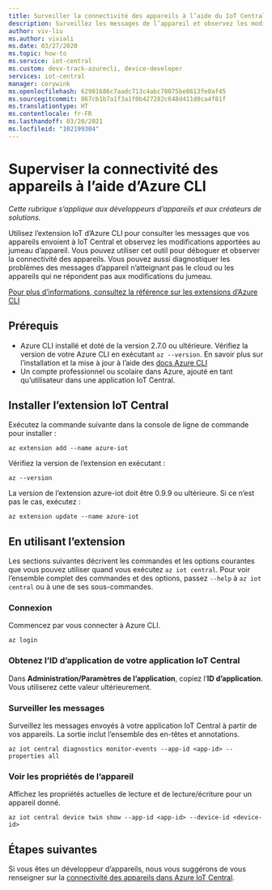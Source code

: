 ```yaml
---
title: Surveiller la connectivité des appareils à l’aide du IoT Central Explorer d’Azure
description: Surveillez les messages de l’appareil et observez les modifications de jumeau d’appareil via l’interface CLI d’IoT Central Explorer.
author: viv-liu
ms.author: viviali
ms.date: 03/27/2020
ms.topic: how-to
ms.service: iot-central
ms.custom: devx-track-azurecli, device-developer
services: iot-central
manager: corywink
ms.openlocfilehash: 62981686c7aadc713c4abc78075be8613fe0af45
ms.sourcegitcommit: 867cb1b7a1f3a1f0b427282c648d411d0ca4f81f
ms.translationtype: HT
ms.contentlocale: fr-FR
ms.lasthandoff: 03/20/2021
ms.locfileid: "102199304"
---
```

# <a name="monitor-device-connectivity-using-azure-cli"></a>Superviser la connectivité des appareils à l’aide d’Azure CLI

*Cette rubrique s’applique aux développeurs d’appareils et aux créateurs de solutions.*

Utilisez l’extension IoT d’Azure CLI pour consulter les messages que vos appareils envoient à IoT Central et observez les modifications apportées au jumeau d’appareil. Vous pouvez utiliser cet outil pour déboguer et observer la connectivité des appareils. Vous pouvez aussi diagnostiquer les problèmes des messages d’appareil n’atteignant pas le cloud ou les appareils qui ne répondent pas aux modifications du jumeau.

[Pour plus d’informations, consultez la référence sur les extensions d’Azure CLI](/cli/azure/ext/azure-iot/iot/central)

## <a name="prerequisites"></a>Prérequis

+ Azure CLI installé et doté de la version 2.7.0 ou ultérieure. Vérifiez la version de votre Azure CLI en exécutant `az --version`. En savoir plus sur l’installation et la mise à jour à l’aide des [docs Azure CLI](/cli/azure/install-azure-cli)
+ Un compte professionnel ou scolaire dans Azure, ajouté en tant qu’utilisateur dans une application IoT Central.

## <a name="install-the-iot-central-extension"></a>Installer l’extension IoT Central

Exécutez la commande suivante dans la console de ligne de commande pour installer :

```azurecli
az extension add --name azure-iot
```

Vérifiez la version de l’extension en exécutant :

```azurecli
az --version
```

La version de l’extension azure-iot doit être 0.9.9 ou ultérieure. Si ce n’est pas le cas, exécutez :

```azurecli
az extension update --name azure-iot
```

## <a name="using-the-extension"></a>En utilisant l’extension

Les sections suivantes décrivent les commandes et les options courantes que vous pouvez utiliser quand vous exécutez `az iot central`. Pour voir l’ensemble complet des commandes et des options, passez `--help` à `az iot central` ou à une de ses sous-commandes.

### <a name="login"></a>Connexion

Commencez par vous connecter à Azure CLI. 

```azurecli
az login
```

### <a name="get-the-application-id-of-your-iot-central-app"></a>Obtenez l’ID d’application de votre application IoT Central
Dans **Administration/Paramètres de l’application**, copiez l’**ID d’application**. Vous utiliserez cette valeur ultérieurement.

### <a name="monitor-messages"></a>Surveiller les messages
Surveillez les messages envoyés à votre application IoT Central à partir de vos appareils. La sortie inclut l’ensemble des en-têtes et annotations.

```azurecli
az iot central diagnostics monitor-events --app-id <app-id> --properties all
```

### <a name="view-device-properties"></a>Voir les propriétés de l’appareil
Affichez les propriétés actuelles de lecture et de lecture/écriture pour un appareil donné.

```azurecli
az iot central device twin show --app-id <app-id> --device-id <device-id>
```

## <a name="next-steps"></a>Étapes suivantes

Si vous êtes un développeur d’appareils, nous vous suggérons de vous renseigner sur la [connectivité des appareils dans Azure IoT Central](./concepts-get-connected.md).